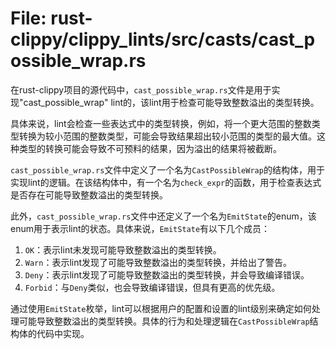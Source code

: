 # File: rust-clippy/clippy_lints/src/casts/cast_possible_wrap.rs

在rust-clippy项目的源代码中，`cast_possible_wrap.rs`文件是用于实现"cast_possible_wrap" lint的，该lint用于检查可能导致整数溢出的类型转换。

具体来说，lint会检查一些表达式中的类型转换，例如，将一个更大范围的整数类型转换为较小范围的整数类型，可能会导致结果超出较小范围的类型的最大值。这种类型的转换可能会导致不可预料的结果，因为溢出的结果将被截断。

`cast_possible_wrap.rs`文件中定义了一个名为`CastPossibleWrap`的结构体，用于实现lint的逻辑。在该结构体中，有一个名为`check_expr`的函数，用于检查表达式是否存在可能导致整数溢出的类型转换。

此外，`cast_possible_wrap.rs`文件中还定义了一个名为`EmitState`的enum，该enum用于表示lint的状态。具体来说，`EmitState`有以下几个成员：

1. `OK`：表示lint未发现可能导致整数溢出的类型转换。
2. `Warn`：表示lint发现了可能导致整数溢出的类型转换，并给出了警告。
3. `Deny`：表示lint发现了可能导致整数溢出的类型转换，并会导致编译错误。
4. `Forbid`：与`Deny`类似，也会导致编译错误，但具有更高的优先级。

通过使用`EmitState`枚举，lint可以根据用户的配置和设置的lint级别来确定如何处理可能导致整数溢出的类型转换。具体的行为和处理逻辑在`CastPossibleWrap`结构体的代码中实现。

